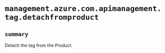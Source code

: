 # `management.azure.com.apimanagement.tag.detachfromproduct`

## `summary`
Detach the tag from the Product.


